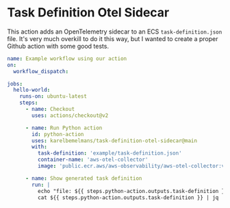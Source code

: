 # Task Definition Otel Sidecar

This action adds an OpenTelemetry sidecar to an ECS `task-definition.json` file. It's very much overkill to do it this way, but I wanted to create a proper Github action with some good tests.

```yaml
name: Example workflow using our action
on:
  workflow_dispatch:

jobs:
  hello-world:
    runs-on: ubuntu-latest
    steps:
      - name: Checkout
        uses: actions/checkout@v2

      - name: Run Python action
        id: python-action
        uses: karelbemelmans/task-definition-otel-sidecar@main
        with:
          task-definition: 'example/task-definition.json'
          container-name: 'aws-otel-collector'
          image: 'public.ecr.aws/aws-observability/aws-otel-collector:v0.30.0'

      - name: Show generated task definition
        run: |
          echo "file: ${{ steps.python-action.outputs.task-definition }}"
          cat ${{ steps.python-action.outputs.task-definition }} | jq '.'
```

